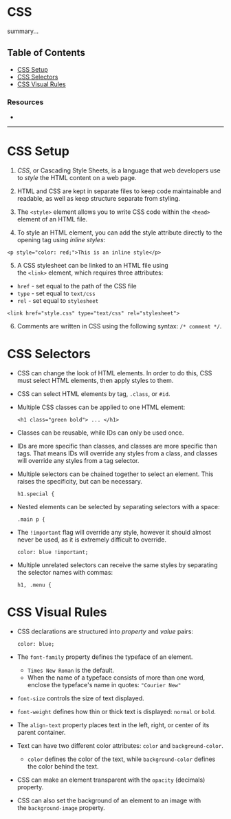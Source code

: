 # CSS

summary...

## Table of Contents

- [CSS Setup](#css-setup)
- [CSS Selectors](#css-selectors)
- [CSS Visual Rules](#css-visual-rules)

### Resources

- []()

---

# CSS Setup

1. _CSS_, or Cascading Style Sheets, is a language that web developers use to _style_ the HTML content on a web page.

2. HTML and CSS are kept in separate files to keep code maintainable and readable, as well as keep structure separate from styling.

3. The `<style>` element allows you to write CSS code within the `<head>` element of an HTML file.

4. To style an HTML element, you can add the style attribute directly to the opening tag using _inline styles_:  

  `<p style="color: red;">This is an inline style</p>`

5. A CSS stylesheet can be linked to an HTML file using the `<link>` element, which requires three attributes:

  - `href` - set equal to the path of the CSS file
  - `type` - set equal to `text/css`
  - `rel` - set equal to `stylesheet`

  `<link href="style.css" type="text/css" rel="stylesheet">`

6. Comments are written in CSS using the following syntax: `/* comment */`.


# CSS Selectors

- CSS can change the look of HTML elements. In order to do this, CSS must select HTML elements, then apply styles to them.

- CSS can select HTML elements by tag, `.class`, or `#id`.

- Multiple CSS classes can be applied to one HTML element:

  `<h1 class="green bold"> ... </h1>`

- Classes can be reusable, while IDs can only be used once.

- IDs are more specific than classes, and classes are more specific than tags. That means IDs will override any styles from a class, and classes will override any styles from a tag selector.

- Multiple selectors can be chained together to select an element. This raises the specificity, but can be necessary.

  `h1.special {`

- Nested elements can be selected by separating selectors with a space:

  `.main p {`

- The `!important` flag will override any style, however it should almost never be used, as it is extremely difficult to override.

  `color: blue !important;`

- Multiple unrelated selectors can receive the same styles by separating the selector names with commas:

  `h1, .menu {`


# CSS Visual Rules

- CSS declarations are structured into _property_ and _value_ pairs:

  `color: blue;`

- The `font-family` property defines the typeface of an element.

  - `Times New Roman` is the default.
  - When the name of a typeface consists of more than one word, enclose the typeface's name in quotes: `"Courier New"`

- `font-size` controls the size of text displayed.

- `font-weight` defines how thin or thick text is displayed: `normal` or `bold`.

- The `align-text` property places text in the left, right, or center of its parent container.

- Text can have two different color attributes: `color` and `background-color`.

  - `color` defines the color of the text, while `background-color` defines the color behind the text.

- CSS can make an element transparent with the `opacity` (decimals) property.

- CSS can also set the background of an element to an image with the `background-image` property.
